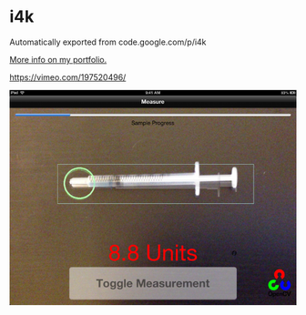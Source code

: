 # i4k
Automatically exported from code.google.com/p/i4k

[More info on my portfolio.](https://www.kyle-crockett.com/portfolio/academic-projects/i4k/)

https://vimeo.com/197520496/

[![Watch the video](static/i4k-gui.png)](https://vimeo.com/197520496/)
